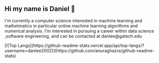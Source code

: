 
<h2>Hi my name is Daniel 👋 </h2>
<p>I'm currently a computer science interested in machine learning and mathetmatics in particular online machine learning algorithms and numerical analysis. I'm interested in pursuing a career within data science ,software engineering, and can be contacted at danlee@gatech.edu</p>
[![Top Langs](https://github-readme-stats.vercel.app/api/top-langs/?username=danlee2002)](https://github.com/anuraghazra/github-readme-stats)

